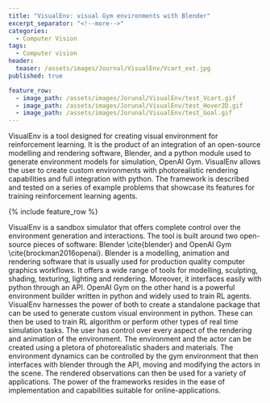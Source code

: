 ```yaml
---
title: "VisualEnv: visual Gym environments with Blender"
excerpt_separator: "<!--more-->"
categories:
  - Computer Vision
tags:
  - Computer vision
header:
  teaser: /assets/images/Journal/VisualEnv/Vcart_ext.jpg
published: true

feature_row:
  - image_path: /assets/images/Jorunal/VisualEnv/test_Vcart.gif
  - image_path: /assets/images/Jorunal/VisualEnv/test_Hover2D.gif
  - image_path: /assets/images/Jorunal/VisualEnv/test_Goal.gif
---
```



VisualEnv is a tool designed for creating visual environment for reinforcement learning. It is the product of an integration of an open-source modelling and rendering software, Blender, and a python module used to generate environment models for simulation, OpenAI Gym. VisualEnv allows the user to create custom environments with photorealistic rendering capabilities and full integration with python. The framework is described and tested on a series of example problems that showcase its features for training reinforcement learning agents.

{% include feature_row %}

VisualEnv is a sandbox simulator that offers complete control over the environment generation and interactions. The tool is built around two open-source pieces of software: Blender \cite{blender} and OpenAI Gym \cite{brockman2016openai}. Blender is a modelling, animation and rendering software that is usually used for production quality computer graphics workflows. It offers a wide range of tools for modelling, sculpting, shading, texturing, lighting and rendering. Moreover, it interfaces easily with python through an API. OpenAI Gym on the other hand is a powerful environment builder written in python and widely used to train RL agents. VisualEnv harnesses the power of both to create a standalone package that can be used to generate custom visual environment in python. These can then be used to train RL algorithm or perform other types of real time simulation tasks. The user has control over every aspect of the rendering and animation of the environment. The environment and the actor can be created using a pletora of photorealistic shaders and materials. The environment dynamics can be controlled by the gym environment that then interfaces with blender through the API, moving and modifying the actors in the scene. The rendered observations can then be used for a variety of applications. The power of the frameworks resides in the ease of implementation and capabilities suitable for online-applications.



